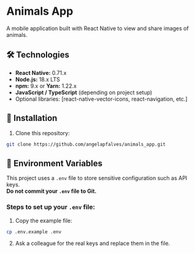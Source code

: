 # Animals App

A mobile application built with React Native to view and share images of animals.

## 🛠 Technologies
- **React Native:** 0.71.x  
- **Node.js:** 18.x LTS  
- **npm:** 9.x or **Yarn:** 1.22.x  
- **JavaScript / TypeScript** (depending on project setup)  
- Optional libraries: [react-native-vector-icons, react-navigation, etc.]

## 🚀 Installation

1. Clone this repository:
```bash
git clone https://github.com/angelapfalves/animals_app.git
```

## 🔑 Environment Variables

This project uses a `.env` file to store sensitive configuration such as API keys.  
**Do not commit your `.env` file to Git.**

### Steps to set up your `.env` file:

1. Copy the example file:
```bash
cp .env.example .env
```

2. Ask a colleague for the real keys and replace them in the file.

